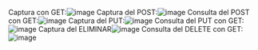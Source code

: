 Captura con GET:![image](https://user-images.githubusercontent.com/115411941/223808582-df69d24f-af56-4307-86b0-f49f9f206b85.png)
Captura del POST:![image](https://user-images.githubusercontent.com/115411941/223808656-4f8c89be-00d3-4a4c-8670-8f0054a85ed4.png)
Consulta del POST con GET:![image](https://user-images.githubusercontent.com/115411941/223808934-dcb7366d-8ffa-41cb-9a9b-9a368b457dce.png)
Captura del PUT:![image](https://user-images.githubusercontent.com/115411941/223809322-28b3e598-b035-40c4-9175-890c30831a85.png)
Consulta del PUT con GET:![image](https://user-images.githubusercontent.com/115411941/223809552-797d04fe-f0eb-4ef9-85fd-62f0ef26555b.png)
Captura del ELIMINAR![image](https://user-images.githubusercontent.com/115411941/223809840-e7e1335f-8ed3-4159-941c-6b0f14cb47b9.png)
Consulta del DELETE con GET:![image](https://user-images.githubusercontent.com/115411941/223810001-804f97da-1ec4-4953-b897-e273a5d75ab3.png)
